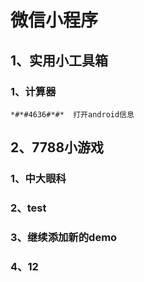 # 微信小程序

## 1、实用小工具箱

### 1、计算器



	*#*#4636#*#*  打开android信息


## 2、7788小游戏

### 1、中大眼科

### 2、test

### 3、继续添加新的demo

### 4、12